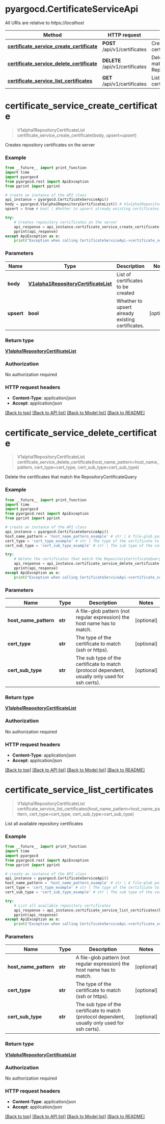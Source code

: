 # pyargocd.CertificateServiceApi

All URIs are relative to *https://localhost*

Method | HTTP request | Description
------------- | ------------- | -------------
[**certificate_service_create_certificate**](CertificateServiceApi.md#certificate_service_create_certificate) | **POST** /api/v1/certificates | Creates repository certificates on the server
[**certificate_service_delete_certificate**](CertificateServiceApi.md#certificate_service_delete_certificate) | **DELETE** /api/v1/certificates | Delete the certificates that match the RepositoryCertificateQuery
[**certificate_service_list_certificates**](CertificateServiceApi.md#certificate_service_list_certificates) | **GET** /api/v1/certificates | List all available repository certificates


# **certificate_service_create_certificate**
> V1alpha1RepositoryCertificateList certificate_service_create_certificate(body, upsert=upsert)

Creates repository certificates on the server

### Example
```python
from __future__ import print_function
import time
import pyargocd
from pyargocd.rest import ApiException
from pprint import pprint

# create an instance of the API class
api_instance = pyargocd.CertificateServiceApi()
body = pyargocd.V1alpha1RepositoryCertificateList() # V1alpha1RepositoryCertificateList | List of certificates to be created
upsert = true # bool | Whether to upsert already existing certificates. (optional)

try:
    # Creates repository certificates on the server
    api_response = api_instance.certificate_service_create_certificate(body, upsert=upsert)
    pprint(api_response)
except ApiException as e:
    print("Exception when calling CertificateServiceApi->certificate_service_create_certificate: %s\n" % e)
```

### Parameters

Name | Type | Description  | Notes
------------- | ------------- | ------------- | -------------
 **body** | [**V1alpha1RepositoryCertificateList**](V1alpha1RepositoryCertificateList.md)| List of certificates to be created | 
 **upsert** | **bool**| Whether to upsert already existing certificates. | [optional] 

### Return type

[**V1alpha1RepositoryCertificateList**](V1alpha1RepositoryCertificateList.md)

### Authorization

No authorization required

### HTTP request headers

 - **Content-Type**: application/json
 - **Accept**: application/json

[[Back to top]](#) [[Back to API list]](../README.md#documentation-for-api-endpoints) [[Back to Model list]](../README.md#documentation-for-models) [[Back to README]](../README.md)

# **certificate_service_delete_certificate**
> V1alpha1RepositoryCertificateList certificate_service_delete_certificate(host_name_pattern=host_name_pattern, cert_type=cert_type, cert_sub_type=cert_sub_type)

Delete the certificates that match the RepositoryCertificateQuery

### Example
```python
from __future__ import print_function
import time
import pyargocd
from pyargocd.rest import ApiException
from pprint import pprint

# create an instance of the API class
api_instance = pyargocd.CertificateServiceApi()
host_name_pattern = 'host_name_pattern_example' # str | A file-glob pattern (not regular expression) the host name has to match. (optional)
cert_type = 'cert_type_example' # str | The type of the certificate to match (ssh or https). (optional)
cert_sub_type = 'cert_sub_type_example' # str | The sub type of the certificate to match (protocol dependent, usually only used for ssh certs). (optional)

try:
    # Delete the certificates that match the RepositoryCertificateQuery
    api_response = api_instance.certificate_service_delete_certificate(host_name_pattern=host_name_pattern, cert_type=cert_type, cert_sub_type=cert_sub_type)
    pprint(api_response)
except ApiException as e:
    print("Exception when calling CertificateServiceApi->certificate_service_delete_certificate: %s\n" % e)
```

### Parameters

Name | Type | Description  | Notes
------------- | ------------- | ------------- | -------------
 **host_name_pattern** | **str**| A file-glob pattern (not regular expression) the host name has to match. | [optional] 
 **cert_type** | **str**| The type of the certificate to match (ssh or https). | [optional] 
 **cert_sub_type** | **str**| The sub type of the certificate to match (protocol dependent, usually only used for ssh certs). | [optional] 

### Return type

[**V1alpha1RepositoryCertificateList**](V1alpha1RepositoryCertificateList.md)

### Authorization

No authorization required

### HTTP request headers

 - **Content-Type**: application/json
 - **Accept**: application/json

[[Back to top]](#) [[Back to API list]](../README.md#documentation-for-api-endpoints) [[Back to Model list]](../README.md#documentation-for-models) [[Back to README]](../README.md)

# **certificate_service_list_certificates**
> V1alpha1RepositoryCertificateList certificate_service_list_certificates(host_name_pattern=host_name_pattern, cert_type=cert_type, cert_sub_type=cert_sub_type)

List all available repository certificates

### Example
```python
from __future__ import print_function
import time
import pyargocd
from pyargocd.rest import ApiException
from pprint import pprint

# create an instance of the API class
api_instance = pyargocd.CertificateServiceApi()
host_name_pattern = 'host_name_pattern_example' # str | A file-glob pattern (not regular expression) the host name has to match. (optional)
cert_type = 'cert_type_example' # str | The type of the certificate to match (ssh or https). (optional)
cert_sub_type = 'cert_sub_type_example' # str | The sub type of the certificate to match (protocol dependent, usually only used for ssh certs). (optional)

try:
    # List all available repository certificates
    api_response = api_instance.certificate_service_list_certificates(host_name_pattern=host_name_pattern, cert_type=cert_type, cert_sub_type=cert_sub_type)
    pprint(api_response)
except ApiException as e:
    print("Exception when calling CertificateServiceApi->certificate_service_list_certificates: %s\n" % e)
```

### Parameters

Name | Type | Description  | Notes
------------- | ------------- | ------------- | -------------
 **host_name_pattern** | **str**| A file-glob pattern (not regular expression) the host name has to match. | [optional] 
 **cert_type** | **str**| The type of the certificate to match (ssh or https). | [optional] 
 **cert_sub_type** | **str**| The sub type of the certificate to match (protocol dependent, usually only used for ssh certs). | [optional] 

### Return type

[**V1alpha1RepositoryCertificateList**](V1alpha1RepositoryCertificateList.md)

### Authorization

No authorization required

### HTTP request headers

 - **Content-Type**: application/json
 - **Accept**: application/json

[[Back to top]](#) [[Back to API list]](../README.md#documentation-for-api-endpoints) [[Back to Model list]](../README.md#documentation-for-models) [[Back to README]](../README.md)

